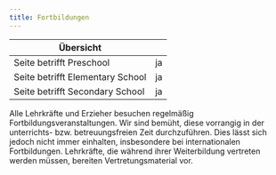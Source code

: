 ```yaml
---
title: Fortbildungen
---
```

| Übersicht | |
| --- | --- |
| Seite betrifft Preschool | ja |
| Seite betrifft Elementary School | ja |
| Seite betrifft Secondary School | ja |

Alle Lehrkräfte und Erzieher besuchen regelmäßig Fortbildungsveranstaltungen. Wir sind bemüht, diese vorrangig in der unterrichts- bzw. betreuungsfreien Zeit durchzuführen. Dies lässt sich jedoch nicht immer einhalten, insbesondere bei internationalen Fortbildungen. Lehrkräfte, die während ihrer Weiterbildung vertreten werden müssen, bereiten Vertretungsmaterial vor.